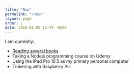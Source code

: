 ```yaml
---
title: "Now"
permalink: "/now/"
layout: page
order: 1
date: 2018-01-05 13:49 -0500
---
```

I am currently:

- [Reading several books](https://www.goodreads.com/user/show/5382435-frank-mcpherson)
- Taking a Nodejs programming course on Udemy
- Using the iPad Pro 10.5 as my primary personal computer
- Tinkering with Raspberry Pis
